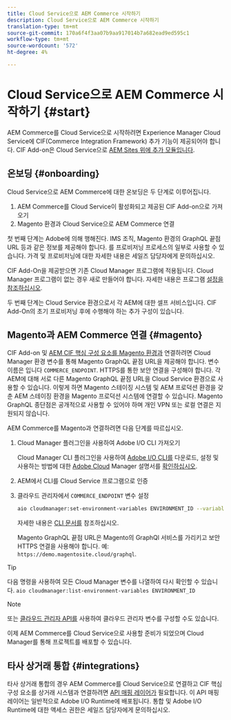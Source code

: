 ```yaml
---
title: Cloud Service으로 AEM Commerce 시작하기
description: Cloud Service으로 AEM Commerce 시작하기
translation-type: tm+mt
source-git-commit: 170a6f4f3aa07b9aa917014b7a682ead9ed595c1
workflow-type: tm+mt
source-wordcount: '572'
ht-degree: 4%

---
```



# Cloud Service으로 AEM Commerce 시작하기 {#start}

AEM Commerce를 Cloud Service으로 시작하려면 Experience Manager Cloud Service에 CIF(Commerce Integration Framework) 추가 기능이 제공되어야 합니다. CIF Add-on은 Cloud Service으로 [AEM Sites 위에 추가 모듈입니다](https://docs.adobe.com/content/help/ko-KR/experience-manager-cloud-service/sites/home.html).

## 온보딩 {#onboarding}

Cloud Service으로 AEM Commerce에 대한 온보딩은 두 단계로 이루어집니다.

1. AEM Commerce를 Cloud Service이 활성화되고 제공된 CIF Add-on으로 가져오기
2. Magento 환경과 Cloud Service으로 AEM Commerce 연결

첫 번째 단계는 Adobe에 의해 행해진다. IMS 조직, Magento 환경의 GraphQL 끝점 URL 등과 같은 정보를 제공해야 합니다. 를 프로비저닝 프로세스의 일부로 사용할 수 있습니다. 가격 및 프로비저닝에 대한 자세한 내용은 세일즈 담당자에게 문의하십시오.

CIF Add-On을 제공받으면 기존 Cloud Manager 프로그램에 적용됩니다. Cloud Manager 프로그램이 없는 경우 새로 만들어야 합니다. 자세한 내용은 프로그램 [설정을 참조하십시오](https://docs.adobe.com/content/help/en/experience-manager-cloud-manager/using/getting-started/setting-up-program.html).

두 번째 단계는 Cloud Service 환경으로서 각 AEM에 대한 셀프 서비스입니다. CIF Add-On의 초기 프로비저닝 후에 수행해야 하는 추가 구성이 있습니다.

## Magento과 AEM Commerce 연결 {#magento}

CIF Add-on 및 [AEM CIF 핵심 구성 요소를 Magento 환경과](https://github.com/adobe/aem-core-cif-components) 연결하려면 Cloud Manager 환경 변수를 통해 Magento GraphQL 끝점 URL을 제공해야 합니다. 변수 이름은 입니다 `COMMERCE_ENDPOINT`. HTTPS를 통한 보안 연결을 구성해야 합니다.
각 AEM에 대해 서로 다른 Magento GraphQL 끝점 URL을 Cloud Service 환경으로 사용할 수 있습니다. 이렇게 하면 Magento 스테이징 시스템 및 AEM 프로덕션 환경을 갖춘 AEM 스테이징 환경을 Magento 프로덕션 시스템에 연결할 수 있습니다. Magento GraphQL 종단점은 공개적으로 사용할 수 있어야 하며 개인 VPN 또는 로컬 연결은 지원되지 않습니다.

AEM Commerce를 Magento과 연결하려면 다음 단계를 따르십시오.

1. Cloud Manager 플러그인을 사용하여 Adobe I/O CLI 가져오기

   Cloud Manager CLI 플러그인을 사용하여 [Adobe I/O CLI를](https://docs.adobe.com/content/help/ko-KR/experience-manager-cloud-manager/using/introduction-to-cloud-manager.html) 다운로드, 설정 및 사용하는 방법에 대한 [Adobe Cloud](https://github.com/adobe/aio-cli) Manager 설명서를 [확인하십시오](https://github.com/adobe/aio-cli-plugin-cloudmanager).

2. AEM에서 CLI를 Cloud Service 프로그램으로 인증

3. 클라우드 관리자에서 `COMMERCE_ENDPOINT` 변수 설정

   ```bash
   aio cloudmanager:set-environment-variables ENVIRONMENT_ID --variable COMMERCE_ENDPOINT "<Magento GraphQL endpoint URL>"
   ```

   자세한 내용은 [CLI 문서를](https://github.com/adobe/aio-cli-plugin-cloudmanager#aio-cloudmanagerset-environment-variables-environmentid) 참조하십시오.

   Magento GraphQL 끝점 URL은 Magento의 GraphQl 서비스를 가리키고 보안 HTTPS 연결을 사용해야 합니다. 예: `https://demo.magentosite.cloud/graphql`.

>[!TIP]
>
>다음 명령을 사용하여 모든 Cloud Manager 변수를 나열하여 다시 확인할 수 있습니다. `aio cloudmanager:list-environment-variables ENVIRONMENT_ID`

>[!Note]
>
>또는 [클라우드 관리자 API를](https://www.adobe.io/apis/experiencecloud/cloud-manager/docs.html) 사용하여 클라우드 관리자 변수를 구성할 수도 있습니다.

이제 AEM Commerce를 Cloud Service으로 사용할 준비가 되었으며 Cloud Manager를 통해 프로젝트를 배포할 수 있습니다.

## 타사 상거래 통합 {#integrations}

타사 상거래 통합의 경우 AEM Commerce를 Cloud Service으로 연결하고 CIF 핵심 구성 요소를 상거래 시스템과 연결하려면 [API 매핑 레이어가](architecture/third-party.md) 필요합니다. 이 API 매핑 레이어는 일반적으로 Adobe I/O Runtime에 배포됩니다. 통합 및 Adobe I/O Runtime에 대한 액세스 권한은 세일즈 담당자에게 문의하십시오.
